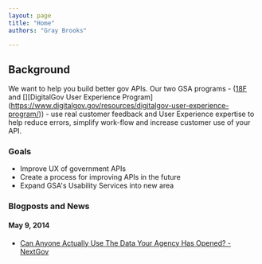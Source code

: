 ```yaml
---
layout: page
title: "Home"
authors: "Gray Brooks"

---
```


## Background

We want to help you build better gov APIs.  Our two GSA programs - ([18F](https://18f.gsa.gov/) and [][DigitalGov User Experience Program] (https://www.digitalgov.gov/resources/digitalgov-user-experience-program/)) - use real customer feedback and User Experience expertise to help reduce errors, simplify work-flow and increase customer use of your API.



### Goals 

* Improve UX of government APIs 
* Create a process for improving APIs in the future
* Expand GSA's Usability Services into new area



### Blogposts and News

#### May 9, 2014
* [Can Anyone Actually Use The Data Your Agency Has Opened? - NextGov](http://www.nextgov.com/technology-news/tech-insider/2014/05/can-anyone-actually-use-data-your-agency-has-opened/84202/?oref=voicesmodule)
